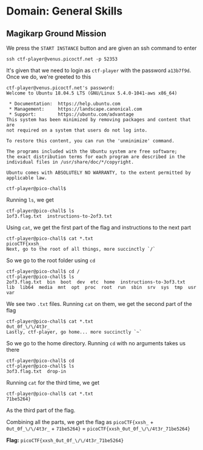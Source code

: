 # Domain: General Skills

## Magikarp Ground Mission

We press the `START INSTANCE` button and are given an ssh command to enter

```
ssh ctf-player@venus.picoctf.net -p 52353
```

It's given that we need to login as `ctf-player` with the password `a13b7f9d`. Once we do, we're greeted to this

```
ctf-player@venus.picoctf.net's password:
Welcome to Ubuntu 18.04.5 LTS (GNU/Linux 5.4.0-1041-aws x86_64)

 * Documentation:  https://help.ubuntu.com
 * Management:     https://landscape.canonical.com
 * Support:        https://ubuntu.com/advantage
This system has been minimized by removing packages and content that are
not required on a system that users do not log into.

To restore this content, you can run the 'unminimize' command.

The programs included with the Ubuntu system are free software;
the exact distribution terms for each program are described in the
individual files in /usr/share/doc/*/copyright.

Ubuntu comes with ABSOLUTELY NO WARRANTY, to the extent permitted by
applicable law.

ctf-player@pico-chall$
```

Running `ls`, we get

```
ctf-player@pico-chall$ ls
1of3.flag.txt  instructions-to-2of3.txt
```

Using `cat`, we get the first part of the flag and instructions to the next part

```
ctf-player@pico-chall$ cat *.txt
picoCTF{xxsh_
Next, go to the root of all things, more succinctly `/`
```

So we go to the root folder using `cd`

```
ctf-player@pico-chall$ cd /
ctf-player@pico-chall$ ls
2of3.flag.txt  bin  boot  dev  etc  home  instructions-to-3of3.txt  lib  lib64  media  mnt  opt  proc  root  run  sbin  srv  sys  tmp  usr  var
```

We see two `.txt` files. Running `cat` on them, we get the second part of the flag

```
ctf-player@pico-chall$ cat *.txt
0ut_0f_\/\/4t3r_
Lastly, ctf-player, go home... more succinctly `~`
```

So we go to the home directory. Running `cd` with no arguments takes us there

```
ctf-player@pico-chall$ cd
ctf-player@pico-chall$ ls
3of3.flag.txt  drop-in
```

Running `cat` for the third time, we get

```
ctf-player@pico-chall$ cat *.txt
71be5264}
```

As the third part of the flag.

Combining all the parts, we get the flag as `picoCTF{xxsh_` + `0ut_0f_\/\/4t3r_` + `71be5264}` = `picoCTF{xxsh_0ut_0f_\/\/4t3r_71be5264}`

**Flag:** `picoCTF{xxsh_0ut_0f_\/\/4t3r_71be5264}`
